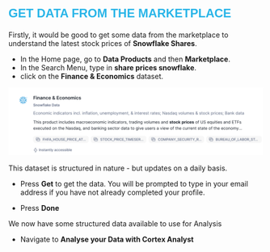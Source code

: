 # <span style="color:#29B5E8; font-size:24px; font-family:Arial;;font-weight:bold">GET DATA FROM THE MARKETPLACE</span>

Firstly, it would be good to get some data from the marketplace to understand the latest stock prices of **Snowflake Shares**.

- In the Home page, go to **Data Products** and then **Marketplace**.
- In the Search Menu, type in **share prices snowflake**.
- click on the **Finance & Economics** dataset.

![create build](assets/marketplace/M001.png)

This dataset is structured in nature - but updates on a daily basis.

- Press **Get** to get the data.  You will be prompted to type in your email address if you have not already completed your profile.

- Press **Done**

We now have some structured data available to use for Analysis

- Navigate to **Analyse your Data with Cortex Analyst**


